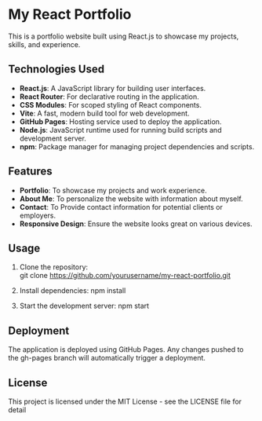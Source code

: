 # My React Portfolio

This is a portfolio website built using React.js to showcase my projects, skills, and experience.

## Technologies Used

- **React.js**: A JavaScript library for building user interfaces.
- **React Router**: For declarative routing in the application.
- **CSS Modules**: For scoped styling of React components.
- **Vite**: A fast, modern build tool for web development.
- **GitHub Pages**: Hosting service used to deploy the application.
- **Node.js**: JavaScript runtime used for running build scripts and development server.
- **npm**: Package manager for managing project dependencies and scripts.

## Features

- **Portfolio**: To showcase my projects and work experience.
- **About Me**: To personalize the website with information about myself.
- **Contact**: To Provide contact information for potential clients or employers.
- **Responsive Design**: Ensure the website looks great on various devices.

## Usage

1. Clone the repository:   
   git clone [https://github.com/yourusername/my-react-portfolio.git
   ](https://github.com/Aijus2022/my-react-portfolio/tree/gh-pages)
2.  Install dependencies:
    npm install

3. Start the development server:
   npm start
   
## Deployment
The application is deployed using GitHub Pages. Any changes pushed to the gh-pages branch will automatically trigger a deployment.

## License
This project is licensed under the MIT License - see the LICENSE file for detail
